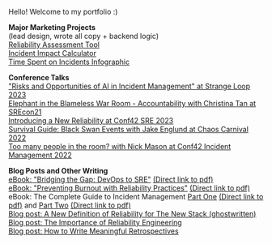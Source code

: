 Hello! Welcome to my portfolio :)

<b>Major Marketing Projects</b><br>
(lead design, wrote all copy + backend logic)<br>
<a href="https://www.blameless.com/reliability-assessment-tool">Reliability Assessment Tool</a><br>
<a href="https://www.blameless.com/incident-impact-calculator">Incident Impact Calculator</a><br>
<a href="https://www.blameless.com/time-spent-incident-tracking">Time Spent on Incidents Infographic</a><br>

<b>Conference Talks</b><br>
<a href="https://www.youtube.com/watch?v=K7c03xKzzzo">"Risks and Opportunities of AI in Incident Management" at Strange Loop 2023</a><br>
<a href="https://youtu.be/_7so-5a8BIU">Elephant in the Blameless War Room - Accountability with Christina Tan at SREcon21</a><br>
<a href="https://www.youtube.com/watch?v=qorw4Vbe5zs">Introducing a New Reliability at Conf42 SRE 2023</a><br>
<a href="https://youtu.be/sSq91ZDw3Ec">Survival Guide: Black Swan Events with Jake Englund at Chaos Carnival 2022</a><br>
<a href="https://youtu.be/6qBMikBwZ70">Too many people in the room? with Nick Mason at Conf42 Incident Management 2022</a><br>

<b>Blog Posts and Other Writing</b><br>
<a href="https://www.blameless.com/ebook/bridging-the-gap-devops-to-sre">eBook: "Bridging the Gap: DevOps to SRE"</a> <a href="https://fs.hubspotusercontent00.net/hubfs/5408306/Collateral%20Assets/Blameless%20Bridging%20the%20Gap%20DevOps%20to%20SRE%20eBook.pdf">(Direct link to pdf)</a><br>
<a href="https://www.blameless.com/ebook/preventing-burnout-with-reliability-practices">eBook: "Preventing Burnout with Reliability Practices"</a> <a href="https://5408306.fs1.hubspotusercontent-na1.net/hubfs/5408306/Blameless_ebook_-_Preventing_Burnout_with_Reliability_Practices.pdf">(Direct link to pdf)</a><br>
eBook: The Complete Guide to Incident Management <a href="https://www.blameless.com/ebook/the-blameless-complete-guide-to-incident-management-part-1">Part One</a> <a href="https://5408306.fs1.hubspotusercontent-na1.net/hubfs/5408306/complete-guide-to-incident-management-part-1_22EB09.pdf">(Direct link to pdf)</a> and <a href="https://www.blameless.com/ebook/the-blameless-complete-guide-to-incident-management-part-2">Part Two</a> <a href="https://5408306.fs1.hubspotusercontent-na1.net/hubfs/5408306/complete-guide-to-incident-management-part-2_22EB09.pdf">(Direct link to pdf)</a><br>
<a href="https://thenewstack.io/a-new-definition-of-reliability/">Blog post: A New Definition of Reliability for The New Stack (ghostwritten)</a><br>
<a href="https://www.blameless.com/blog/the-importance-of-reliability-engineering">Blog post: The Importance of Reliability Engineering</a><br>
<a href="https://www.blameless.com/blog/how-to-write-meaningful-retrospectives">Blog post: How to Write Meaningful Retrospectives</a><br>

<!--
**emilycarnott/emilycarnott** is a ✨ _special_ ✨ repository because its `README.md` (this file) appears on your GitHub profile.

Here are some ideas to get you started:

- 🔭 I’m currently working on ...
- 🌱 I’m currently learning ...
- 👯 I’m looking to collaborate on ...
- 🤔 I’m looking for help with ...
- 💬 Ask me about ...
- 📫 How to reach me: ...
- 😄 Pronouns: ...
- ⚡ Fun fact: ...
-->
